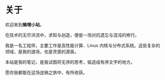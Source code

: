 # 关于


欢迎来到**熵增小站**。

在技术的无尽洪流中，求知与创造，便是一场对抗遗忘与混沌的修行。

我是一名工程师，主要工作是高性能计算、Linux 内核与分布式系统。这些复杂的领域，是我的道场，也是灵感的源泉。

本站是我的笔记，是我试图将无序的思考，锻造成有序文字的地方。

愿你我都能在这场逆熵之旅中，有所收获。
